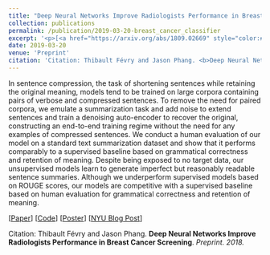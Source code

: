 ```yaml
---
title: "Deep Neural Networks Improve Radiologists Performance in Breast Cancer Screening"
collection: publications
permalink: /publication/2019-03-20-breast_cancer_classifier
excerpt: '<p>[<a href="https://arxiv.org/abs/1809.02669" style="color:#51ADC8;">Paper</a>] [<a href="https://github.com/zphang/usc_dae/" style="color:#51ADC8;">Code</a>] [<a href="files/poster_dae.pdf" style="color:#51ADC8;">Poster</a>] [<a href="https://medium.com/@NYUDataScience/unsupervised-sentence-compression-using-denoising-auto-encoders-6c979abd9d4f" style="color:#51ADC8;">NYU Blog Post</a>]<br />Citation: Thibault Févry and Jason Phang. <b>Deep Neural Networks Improve Radiologists Performance in Breast Cancer Screening</b>. <i>Preprint. 2018.</i></p>'
date: 2019-03-20
venue: 'Preprint'
citation: 'Citation: Thibault Févry and Jason Phang. <b>Deep Neural Networks Improve Radiologists Performance in Breast Cancer Screening</b>. <i>Proceedings of CoNLL. 2018.</i>'
---
```


In sentence compression, the task of shortening sentences while retaining the original meaning, models tend to be trained on large corpora containing pairs of verbose and compressed sentences. To remove the need for paired corpora, we emulate a summarization task and add noise to extend sentences and train a denoising auto-encoder to recover the original, constructing an end-to-end training regime without the need for any examples of compressed sentences. We conduct a human evaluation of our model on a standard text summarization dataset and show that it performs comparably to a supervised baseline based on grammatical correctness and retention of meaning. Despite being exposed to no target data, our unsupervised models learn to generate imperfect but reasonably readable sentence summaries. Although we underperform supervised models based on ROUGE scores, our models are competitive with a supervised baseline based on human evaluation for grammatical correctness and retention of meaning.

[<a href="https://arxiv.org/abs/1809.02669">Paper</a>]
[<a href="https://github.com/zphang/usc_dae/">Code</a>]
[<a href="files/poster_dae.pdf">Poster</a>]
[<a href="https://medium.com/@NYUDataScience/unsupervised-sentence-compression-using-denoising-auto-encoders-6c979abd9d4f">NYU Blog Post</a>]

Citation: Thibault Févry and Jason Phang. <b>Deep Neural Networks Improve Radiologists Performance in Breast Cancer Screening</b>. <i>Preprint. 2018.</i> 